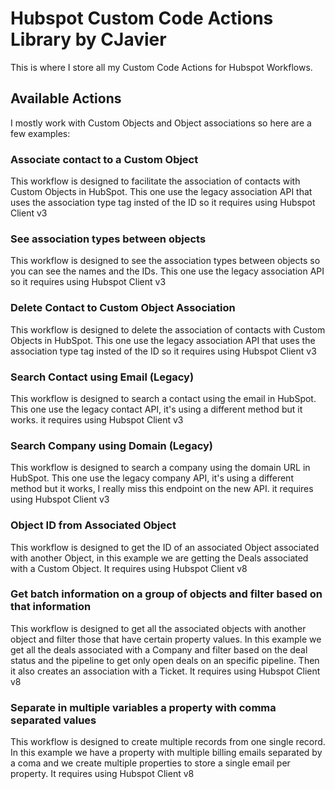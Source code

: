 # Hubspot Custom Code Actions Library by CJavier

This is where I store all my Custom Code Actions for Hubspot Workflows.

## Available Actions

I mostly work with Custom Objects and Object associations so here are a few examples:

### Associate contact to a Custom Object

This workflow is designed to facilitate the association of contacts with Custom Objects in HubSpot. This one use the legacy association API that uses the association type tag insted of the ID so it requires using Hubspot Client v3

### See association types between objects

This workflow is designed to see the association types between objects so you can see the names and the IDs. This one use the legacy association API so it requires using Hubspot Client v3

### Delete Contact to Custom Object Association

This workflow is designed to delete the association of contacts with Custom Objects in HubSpot. This one use the legacy association API that uses the association type tag insted of the ID so it requires using Hubspot Client v3

### Search Contact using Email (Legacy)

This workflow is designed to search a contact using the email in HubSpot. This one use the legacy contact API, it's using a different method but it works. it requires using Hubspot Client v3

### Search Company using Domain (Legacy)

This workflow is designed to search a company using the domain URL in HubSpot. This one use the legacy company API, it's using a different method but it works, I really miss this endpoint on the new API. it requires using Hubspot Client v3

### Object ID from Associated Object

This workflow is designed to get the ID of an associated Object associated with another Object, in this example we are getting the Deals associated with a Custom Object. It requires using Hubspot Client v8

### Get batch information on a group of objects and filter based on that information

This workflow is designed to get all the associated objects with another object and filter those that have certain property values. In this example we get all the deals associated with a Company and filter based on the deal status and the pipeline to get only open deals on an specific pipeline. Then it also creates an association with a Ticket. It requires using Hubspot Client v8

### Separate in multiple variables a property with comma separated values

This workflow is designed to create multiple records from one single record. In this example we have a property with multiple billing emails separated by a coma and we create multiple properties to store a single email per property. It requires using Hubspot Client v8